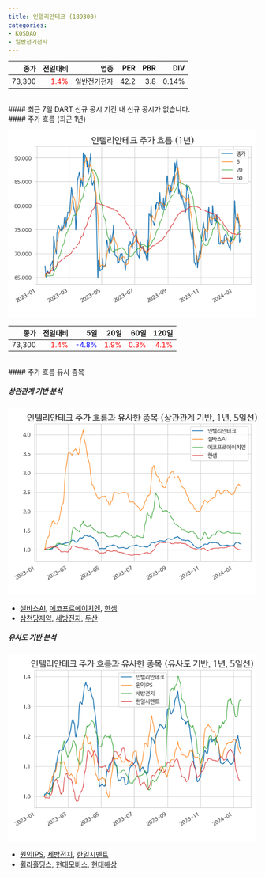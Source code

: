 ```yaml
---
title: 인텔리안테크 (189300)
categories:
- KOSDAQ
- 일반전기전자
---
```


|**종가**|**전일대비**|**업종**|**PER**|**PBR**|**DIV**|
|-------:|-----------:|-------:|------:|------:|------:|
|73,300|<span style="color: red">1.4%</span>|일반전기전자|42.2|3.8|0.14%|

<!-- more -->

<br>
#### 최근 7일 DART 신규 공시
기간 내 신규 공시가 없습니다.

<br>
#### 주가 흐름 (최근 1년)

![189300](/assets/images/stock/189300.png)

|**종가**|**전일대비**|**5일**|**20일**|**60일**|**120일**|
|---:|-------:|--:|---:|---:|----:|
|73,300|<span style="color: red">1.4%</span>|<span style="color: blue">-4.8%</span>|<span style="color: red">1.9%</span>|<span style="color: red">0.3%</span>|<span style="color: red">4.1%</span>|

<br>
#### 주가 흐름 유사 종목

##### 상관관계 기반 분석

![189300](/assets/images/stock/189300_corr.png)
- [셀바스AI](/108860/), [에코프로에이치엔](/383310/), [한샘](/009240/)
- [삼천당제약](/000250/), [세방전지](/004490/), [두산](/000150/)

##### 유사도 기반 분석

![189300](/assets/images/stock/189300_sim.png)
- [원익IPS](/240810/), [세방전지](/004490/), [한일시멘트](/300720/)
- [휠라홀딩스](/081660/), [현대모비스](/012330/), [현대해상](/001450/)